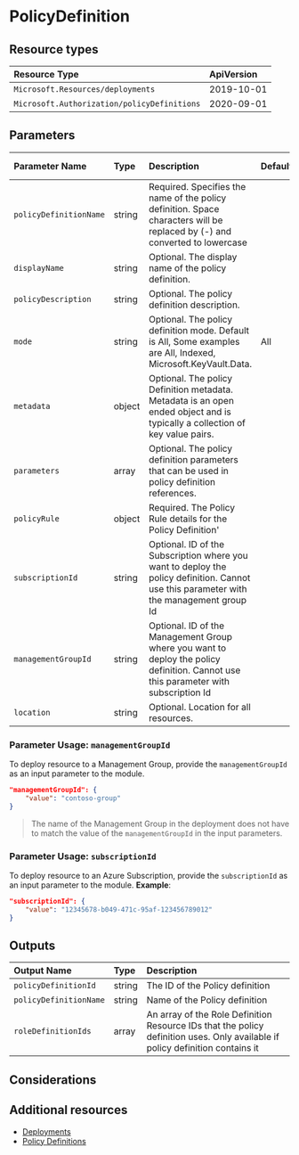 # PolicyDefinition

## Resource types

|Resource Type|ApiVersion|
|:--|:--|
|`Microsoft.Resources/deployments`|2019-10-01|
|`Microsoft.Authorization/policyDefinitions`|2020-09-01|

## Parameters

| Parameter Name | Type | Description | DefaultValue | Possible values |
| :-- | :-- | :-- | :-- | :-- |
| `policyDefinitionName` | string | Required. Specifies the name of the policy definition. Space characters will be replaced by (-) and converted to lowercase |  | |
| `displayName` | string | Optional. The display name of the policy definition. |  | |
| `policyDescription` | string | Optional. The policy definition description. |  | |
| `mode` | string | Optional. The policy definition mode. Default is All, Some examples are All, Indexed, Microsoft.KeyVault.Data. | All | |
| `metadata` | object | Optional. The policy Definition metadata. Metadata is an open ended object and is typically a collection of key value pairs. |  | |
| `parameters` | array | Optional. The policy definition parameters that can be used in policy definition references. |  | |
| `policyRule` | object | Required. The Policy Rule details for the Policy Definition' |  | |
| `subscriptionId` | string | Optional. ID of the Subscription where you want to deploy the policy definition. Cannot use this parameter with the management group Id | | 
| `managementGroupId` | string | Optional. ID of the Management Group where you want to deploy the policy definition. Cannot use this parameter with subscription Id | | 
| `location` | string | Optional. Location for all resources. |  | |

### Parameter Usage: `managementGroupId`

To deploy resource to a Management Group, provide the `managementGroupId` as an input parameter to the module.

```json
"managementGroupId": {
	"value": "contoso-group"
}
```

> The name of the Management Group in the deployment does not have to match the value of the `managementGroupId` in the input parameters. 

### Parameter Usage: `subscriptionId`

To deploy resource to an Azure Subscription, provide the `subscriptionId` as an input parameter to the module. **Example**:

```json
"subscriptionId": {
	"value": "12345678-b049-471c-95af-123456789012"
}
```

## Outputs

| Output Name | Type | Description |
| :-- | :-- | :-- |
| `policyDefinitionId` | string | The ID of the Policy definition |
| `policyDefinitionName` | string | Name of the Policy definition |
| `roleDefinitionIds` | array | An array of the Role Definition Resource IDs that the policy definition uses. Only available if policy definition contains it |

## Considerations

## Additional resources

- [Deployments](https://docs.microsoft.com/en-us/azure/templates/Microsoft.Resources/2018-02-01/deployments)
- [Policy Definitions](https://docs.microsoft.com/en-us/azure/templates/microsoft.authorization/policydefinitions?tabs=bicep)
